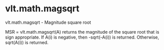 # vlt.math.magsqrt

  vlt.math.magsqrt - Magnitude square root 
 
   MSR = vlt.math.magsqrt(A) returns the magnitude of the square root that is sign
   appropriate.  If A(i) is negative, then -sqrt(-A(i)) is returned.
   Otherwise, sqrt(A(i)) is returned.
